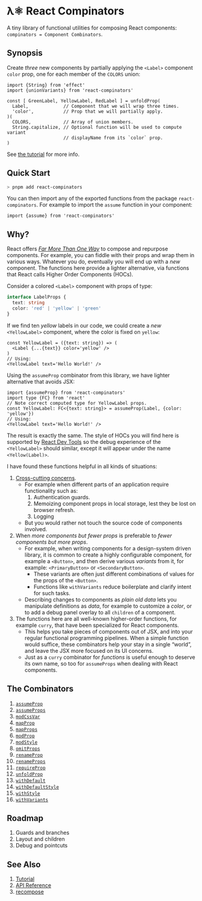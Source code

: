 # λ⚛ React Compinators

A tiny library of functional utilities for composing React components:
`compinators = Component Combinators`.

## Synopsis

Create _three_ new components by partially applying the `<Label>` component
`color` prop, one for each member of the `COLORS` union:

```tsx
import {String} from 'effect'
import {unionVariants} from 'react-compinators'

const [ GreenLabel, YellowLabel, RedLabel ] = unfoldProp(
  Label,             // Component that we will wrap three times.
  'color',           // Prop that we will partially apply.
)(
  COLORS,            // Array of union members.
  String.capitalize, // Optional function will be used to compute variant
                     // displayName from its `color` prop.
) 
```

See [the tutorial](https://middle-ages.github.io/react-compinators-docs/iframe.html?viewMode=docs&id=tutorial--docs) for more info.

## Quick Start

```sh
> pnpm add react-compinators
```

You can then import any of the exported functions from the package
`react-compinators`. For example to import the `assume` function in your
component:

```tsx
import {assume} from 'react-compinators'
```

## Why?

React offers
[_Far More Than One Way_](https://wiki.c2.com/?ThereIsMoreThanOneWayToDoIt)
to compose and repurpose components. For example, you can fiddle with their
props and wrap them in various ways. Whatever you do, eventually you will end up
with a _new_ component. The functions here provide a lighter alternative, via
functions that React calls Higher Order Components (HOCs).

Consider a colored `<Label>` component with props of type:

```ts
interface LabelProps {
  text: string
  color: 'red' | 'yellow' | 'green'
}
```

If we find ten _yellow_ labels in our code, we could create a _new_
`<YellowLabel>` component, where the color is fixed on `yellow`:

```tsx
const YellowLabel = ({text: string}) => (
  <Label {...{text}} color='yellow' />
)
// Using:
<YellowLabel text='Hello World!' />
```

Using the `assumeProp` combinator from this library, we have lighter alternative that avoids JSX:

```tsx
import {assumeProp} from 'react-compinators'
import type {FC} from 'react'
// Note correct computed type for YellowLabel props.
const YellowLabel: FC<{text: string}> = assumeProp(Label, {color: 'yellow'})
// Using:
<YellowLabel text='Hello World!' />
```

The result is exactly the same. The style of HOCs you will find here is
supported by [React Dev Tools](https://react.dev/learn/react-developer-tools)
so the debug experience of the `<YellowLabel>` should similar, except it will
appear under the name `<Yellow(Label)>`.

I have found these functions helpful in all kinds of situations:

1. [Cross-cutting concerns](https://en.wikipedia.org/wiki/Cross-cutting_concern).
   - For example when different parts of an application require functionality
     such as:
     1. Authentication guards.
     2. Memoizing component props in local storage, lest they be lost on browser refresh.
     3. Logging
   - But you would rather not touch the source code of components involved.
2. When _more components but fewer props_ is preferable to
   _fewer components but more props_.
     - For example, when writing components for a design-system driven library,
      it is common to create a highly configurable component, for example a
      `<Button>`, and then derive various _variants_ from it, for example:
      `<PrimaryButton>` or `<SecondaryButton>`.
       - These variants are often just different combinations of values for the
           props of the `<Button>`.
       - Functions like `withVariants` reduce boilerplate and clarify intent for
       such tasks.
     - Describing changes to components as _plain old data_ lets you manipulate
       definitions as _data_, for example to customize a _color_, or to add a
       debug panel overlay to all `children` of a component.
3. The functions here are all well-known higher-order functions, for example
   `curry`, that have been specialized for React components.
   - This helps you take pieces of components out of JSX, and into your regular
     functional programming pipelines. When a simple function would suffice,
     these combinators help your stay in a single “world”, and leave the JSX
     more focused on its UI concerns.
   - Just as a `curry` combinator for _functions_ is useful enough to deserve
     its own name, so too for `assumeProps` when dealing with React components.

## The Combinators

1. [`assumeProp`](https://middle-ages.github.io/react-compinators-docs/docs/functions/assumeProp.html)
2. [`assumeProps`](https://middle-ages.github.io/react-compinators-docs/docs/functions/assumeProps.html)
3. [`modCssVar`](https://middle-ages.github.io/react-compinators-docs/docs/functions/modCssVar.html)
4. [`mapProp`](https://middle-ages.github.io/react-compinators-docs/docs/functions/mapProp.html)
5. [`mapProps`](https://middle-ages.github.io/react-compinators-docs/docs/functions/mapProps.html)
6. [`modProp`](https://middle-ages.github.io/react-compinators-docs/docs/functions/modProp.html)
7. [`modStyle`](https://middle-ages.github.io/react-compinators-docs/docs/functions/modStyle.html)
8. [`omitProps`](https://middle-ages.github.io/react-compinators-docs/docs/functions/omitProps.html)
9. [`renameProp`](https://middle-ages.github.io/react-compinators-docs/docs/functions/renameProp.html)
10. [`renameProps`](https://middle-ages.github.io/react-compinators-docs/docs/functions/renameProps.html)
11. [`requireProp`](https://middle-ages.github.io/react-compinators-docs/docs/functions/requireProp.html)
12. [`unfoldProp`](https://middle-ages.github.io/react-compinators-docs/docs/functions/unfoldProp.html)
13. [`withDefault`](https://middle-ages.github.io/react-compinators-docs/docs/functions/withDefault.html)
14. [`withDefaultStyle`](https://middle-ages.github.io/react-compinators-docs/docs/functions/withDefaultStyle.html)
15. [`withStyle`](https://middle-ages.github.io/react-compinators-docs/docs/functions/withStyle.html)
16. [`withVariants`](https://middle-ages.github.io/react-compinators-docs/docs/functions/withVariants.html)

## Roadmap

1. Guards and branches
2. Layout and children
3. Debug and pointcuts

## See Also

1. [Tutorial](https://middle-ages.github.io/react-compinators-docs/iframe.html?viewMode=docs&id=tutorial--docs)
2. [API Reference](https://middle-ages.github.io/react-compinators-docs/docs)
3. [recompose](https://www.npmjs.com/package/recompose)
